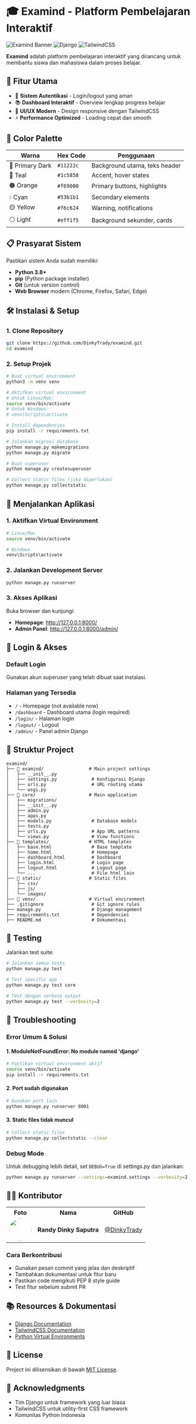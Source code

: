 # 🎓 Examind - Platform Pembelajaran Interaktif

![Examind Banner](https://img.shields.io/badge/Examind-Platform%20Belajar-orange?style=for-the-badge)
![Django](https://img.shields.io/badge/Django-4.2+-green?style=for-the-badge&logo=django)
![TailwindCSS](https://img.shields.io/badge/TailwindCSS-3.0+-blue?style=for-the-badge&logo=tailwindcss)

**Examind** adalah platform pembelajaran interaktif yang dirancang untuk membantu siswa dan mahasiswa dalam proses belajar.

<!-- melalui sistem flashcard digital, kuis, dan tracking progress yang comprehensive. -->

## 🚀 Fitur Utama

- 🔐 **Sistem Autentikasi** - Login/logout yang aman
- 📚 **Dashboard Interaktif** - Overview lengkap progress belajar
- 🎨 **UI/UX Modern** - Design responsive dengan TailwindCSS
  <!-- - 📊 **Tracking Progress** - Monitor kemajuan belajar secara real-time -->
  <!-- - 🎯 **Study Sets** - Organisasi materi pembelajaran -->
- ⚡ **Performance Optimized** - Loading cepat dan smooth

## 🎨 Color Palette

| Warna           | Hex Code  | Penggunaan                    |
| --------------- | --------- | ----------------------------- |
| 🔵 Primary Dark | `#11222c` | Background utama, teks header |
| 🌊 Teal         | `#1c5858` | Accent, hover states          |
| 🟠 Orange       | `#f69000` | Primary buttons, highlights   |
| 💧 Cyan         | `#53b1b1` | Secondary elements            |
| 🟡 Yellow       | `#f6c624` | Warning, notifications        |
| ⚪ Light        | `#eff1f5` | Background sekunder, cards    |

## 📋 Prasyarat Sistem

Pastikan sistem Anda sudah memiliki:

- **Python 3.8+**
- **pip** (Python package installer)
- **Git** (untuk version control)
- **Web Browser** modern (Chrome, Firefox, Safari, Edge)

## 🛠️ Instalasi & Setup

### 1. Clone Repository

```bash
git clone https://github.com/DinkyTrady/examind.git
cd examind
```

### 2. Setup Projek

```bash
# Buat virtual environment
python3 -m venv venv

# Aktifkan virtual environment
# Untuk Linux/Mac:
source venv/bin/activate
# Untuk Windows:
# venv\Scripts\activate

# Install dependencies
pip install -r requirements.txt

# Jalankan migrasi database
python manage.py makemigrations
python manage.py migrate

# Buat superuser
python manage.py createsuperuser

# Collect static files (jika diperlukan)
python manage.py collectstatic
```

## 🚀 Menjalankan Aplikasi

### 1. Aktifkan Virtual Environment

```bash
# Linux/Mac
source venv/bin/activate

# Windows
venv\Scripts\activate
```

### 2. Jalankan Development Server

```bash
python manage.py runserver
```

### 3. Akses Aplikasi

Buka browser dan kunjungi:

- **Homepage**: <http://127.0.0.1:8000/>
- **Admin Panel**: <http://127.0.0.1:8000/admin/>

## 👤 Login & Akses

### Default Login

Gunakan akun superuser yang telah dibuat saat instalasi.

### Halaman yang Tersedia

- `/` - Homepage (not available now)
- `/dashboard` - Dashboard utama (login required)
- `/login/` - Halaman login
- `/logout/` - Logout
- `/admin/` - Panel admin Django

## 📁 Struktur Project

```
examind/
├── 📁 examind/                 # Main project settings
│   ├── __init__.py
│   ├── settings.py             # Konfigurasi Django
│   ├── urls.py                 # URL routing utama
│   └── wsgi.py
├── 📁 core/                    # Main application
│   ├── migrations/
│   ├── __init__.py
│   ├── admin.py
│   ├── apps.py
│   ├── models.py               # Database models
│   ├── tests.py
│   ├── urls.py                 # App URL patterns
│   └── views.py                # View functions
├── 📁 templates/               # HTML templates
│   ├── base.html               # Base template
│   ├── home.html               # Homepage
│   ├── dashboard.html          # Dashboard
│   ├── login.html              # Login page
│   ├── logout.html             # Logout page
│   └── ...                     # File html lain
├── 📁 static/                  # Static files
│   ├── css/
│   ├── js/
│   └── images/
├── 📁 venv/                    # Virtual environment
├── .gitignore                  # Git ignore rules
├── manage.py                   # Django management
├── requirements.txt            # Dependencies
├── README.md                   # Dokumentasi
```

## 🧪 Testing

Jalankan test suite:

```bash
# Jalankan semua tests
python manage.py test

# Test specific app
python manage.py test core

# Test dengan verbose output
python manage.py test --verbosity=2
```

## 🐛 Troubleshooting

### Error Umum & Solusi

#### 1. ModuleNotFoundError: No module named 'django'

```bash
# Pastikan virtual environment aktif
source venv/bin/activate
pip install -r requirements.txt
```

#### 2. Port sudah digunakan

```bash
# Gunakan port lain
python manage.py runserver 8001
```

<!-- #### 3. Database error -->
<!---->
<!-- ```bash -->
<!-- # Reset database -->
<!-- rm db.sqlite3 -->
<!-- python manage.py makemigrations -->
<!-- python manage.py migrate -->
<!-- python manage.py createsuperuser -->
<!-- ``` -->

#### 3. Static files tidak muncul

```bash
# Collect static files
python manage.py collectstatic --clear
```

### Debug Mode

Untuk debugging lebih detail, set `DEBUG=True` di settings.py dan jalankan:

```bash
python manage.py runserver --settings=examind.settings --verbosity=2
```

## 👨‍💻 Kontributor

<table>
  <tr>
    <th>Foto</th>
    <th>Nama</th>
    <th>GitHub</th>
  </tr>
  <tr>
    <td><img src="https://avatars.githubusercontent.com/u/111265264?v=4" width="60" style="border-radius: 50%;" /></td>
    <td><strong>Randy Dinky Saputra</strong></td>
    <td><a href="https://github.com/DinkyTrady">@DinkyTrady</a></td>
  </tr>
</table>

### Cara Berkontribusi

- Gunakan pesan commit yang jelas dan deskriptif
- Tambahkan dokumentasi untuk fitur baru
- Pastikan code mengikuti PEP 8 style guide
- Test fitur sebelum submit PR

## 📚 Resources & Dokumentasi

- [Django Documentation](https://docs.djangoproject.com/)
- [TailwindCSS Documentation](https://tailwindcss.com/docs)
- [Python Virtual Environments](https://docs.python.org/3/tutorial/venv.html)

## 📄 License

Project ini dilisensikan di bawah [MIT License](LICENSE).

## 🙏 Acknowledgments

- Tim Django untuk framework yang luar biasa
- TailwindCSS untuk utility-first CSS framework
- Komunitas Python Indonesia
